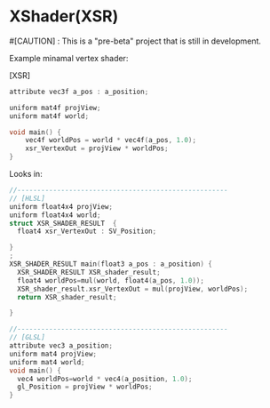 # XShader(XSR)
#[CAUTION] : This is a "pre-beta" project that is still in development.

Example minamal vertex shader: 

[XSR]
```C++
attribute vec3f a_pos : a_position;

uniform mat4f projView;
uniform mat4f world;

void main() {
	vec4f worldPos = world * vec4f(a_pos, 1.0);
	xsr_VertexOut = projView * worldPos;
}
```

Looks in:

```C++
//-----------------------------------------------------
// [HLSL]
uniform float4x4 projView;
uniform float4x4 world;
struct XSR_SHADER_RESULT  {
  float4 xsr_VertexOut : SV_Position;

}
;
XSR_SHADER_RESULT main(float3 a_pos : a_position) {
  XSR_SHADER_RESULT XSR_shader_result;
  float4 worldPos=mul(world, float4(a_pos, 1.0));
  XSR_shader_result.xsr_VertexOut = mul(projView, worldPos);
  return XSR_shader_result;

}

//-----------------------------------------------------
// [GLSL]
attribute vec3 a_position;
uniform mat4 projView;
uniform mat4 world;
void main() {
  vec4 worldPos=world * vec4(a_position, 1.0);
  gl_Position = projView * worldPos;
}
```

